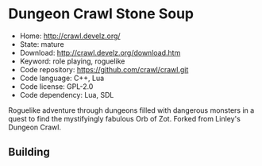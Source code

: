 # Dungeon Crawl Stone Soup

- Home: http://crawl.develz.org/
- State: mature
- Download: http://crawl.develz.org/download.htm
- Keyword: role playing, roguelike
- Code repository: https://github.com/crawl/crawl.git
- Code language: C++, Lua
- Code license: GPL-2.0
- Code dependency: Lua, SDL

Roguelike adventure through dungeons filled with dangerous monsters in a quest to find the mystifyingly fabulous Orb of Zot.
Forked from Linley's Dungeon Crawl.

## Building
